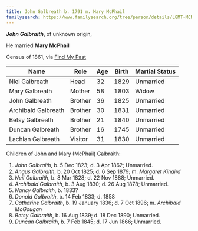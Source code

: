 ```yaml
---
title: John Galbreath b. 1791 m. Mary McPhail
familysearch: https://www.familysearch.org/tree/person/details/L8MT-MCN
---
```

***John Galbraith***, of unknown origin,

He married **Mary McPhail**

Census of 1861, via [Find My Past](https://www.findmypast.com/transcript?id=GBC/1861/0022460336&expand=true)

| Name | Role | Age | Birth | Martial Status |
|------|------|-----|------------|----------------|
| Niel Galbreath | Head | 32 | 1829 | Unmarried |
| Mary Galbreath | Mother | 58 | 1803 | Widow | 
| John Galbreath | Brother | 36 | 1825 | Unmarried |
| Archibald Galbreath | Brother | 30 | 1831 | Unmarried |
| Betsy Galbreath | Brother | 21 | 1840 | Unmarried |
| Duncan Galbreath | Brother | 16 | 1745 | Unmarried |
| Lachlan Galbreath | Visitor | 31 | 1830 | Unmarried |

Children of John and Mary (McPhail) Galbraith:

1. *John Galbraith*, b. 5 Dec 1823; d. 3 Apr 1862; Unmarried.
2. *Angus Galbraith*, b. 20 Oct 1825; d. 6 Sep 1879; m. *Margaret Kinaird*
3. *Neil Galbraith*, b. 8 Mar 1828; d. 22 Nov 1888; Unmarried.
4. *Archibald Galbraith*, b. 3 Aug 1830; d. 26 Aug 1878; Unmarried.
5. *Nancy Galbraith*, b. 1833?
6. *Donald Galbraith*, b. 14 Feb 1833; d. 1858
7. *Catharine Galbraith*, b. 19 January 1836; d. 7 Oct 1896; m. *Archibald McGougan*
8. *Betsy Galbraith*, b. 16 Aug 1839; d. 18 Dec 1890; Unmarried.
9. *Duncan Galbraith*, b. 7 Feb 1845; d. 17 Jun 1866; Unmarried.
